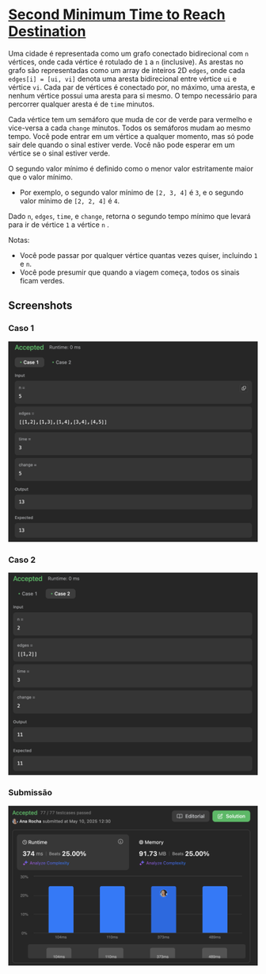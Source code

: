 # [Second Minimum Time to Reach Destination](https://leetcode.com/problems/second-minimum-time-to-reach-destination/description)

Uma cidade é representada como um grafo conectado bidirecional com `n` vértices, onde cada vértice é rotulado de `1` a `n` (inclusive). As arestas no grafo são representadas como um array de inteiros 2D `edges`, onde cada `edges[i] = [ui, vi]` denota uma aresta bidirecional entre vértice `ui` e vértice `vi`. Cada par de vértices é conectado por, no máximo, uma aresta, e nenhum vértice possui uma aresta para si mesmo. O tempo necessário para percorrer qualquer aresta é de `time` minutos.

Cada vértice tem um semáforo que muda de cor de verde para vermelho e vice-versa a cada `change` minutos. Todos os semáforos mudam ao mesmo tempo. Você pode entrar em um vértice a qualquer momento, mas só pode sair dele quando o sinal estiver verde. Você não pode esperar em um vértice se o sinal estiver verde.

O segundo valor mínimo é definido como o menor valor estritamente maior que o valor mínimo.

- Por exemplo, o segundo valor mínimo de `[2, 3, 4]` é `3`, e o segundo valor mínimo de `[2, 2, 4]` é `4`.

Dado `n`, `edges`, `time`, e `change`, retorna o segundo tempo mínimo que levará para ir de vértice `1` a vértice `n` .

Notas:

- Você pode passar por qualquer vértice quantas vezes quiser, incluindo `1` e `n`.
- Você pode presumir que quando a viagem começa, todos os sinais ficam verdes.

## Screenshots

### Caso 1

![Case1](/Second%20Time/assets/img/caso1.png)

### Caso 2

![Case2](/Second%20Time/assets/img/caso2.png)

### Submissão

![Submission](/Second%20Time/assets/img/submissao.png)
